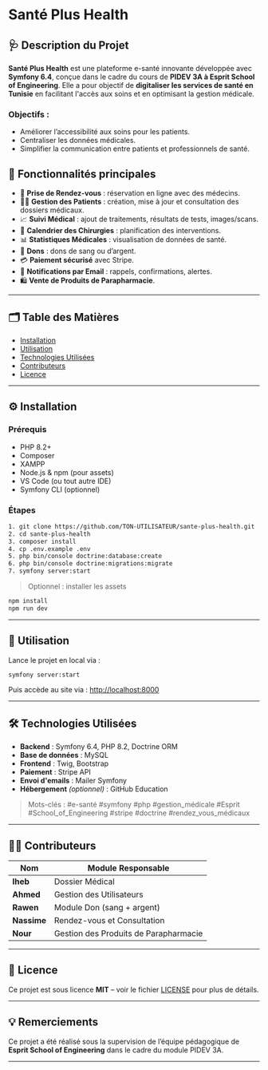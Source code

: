 
# Santé Plus Health

## 🩺 Description du Projet

**Santé Plus Health** est une plateforme e-santé innovante développée avec **Symfony 6.4**, conçue dans le cadre du cours de **PIDEV 3A à Esprit School of Engineering**. Elle a pour objectif de **digitaliser les services de santé en Tunisie** en facilitant l'accès aux soins et en optimisant la gestion médicale.

### Objectifs :
- Améliorer l’accessibilité aux soins pour les patients.
- Centraliser les données médicales.
- Simplifier la communication entre patients et professionnels de santé.

## 🧩 Fonctionnalités principales

- 📅 **Prise de Rendez-vous** : réservation en ligne avec des médecins.
- 👩‍⚕️ **Gestion des Patients** : création, mise à jour et consultation des dossiers médicaux.
- 📈 **Suivi Médical** : ajout de traitements, résultats de tests, images/scans.
- 🏥 **Calendrier des Chirurgies** : planification des interventions.
- 📊 **Statistiques Médicales** : visualisation de données de santé.
- 💸 **Dons** : dons de sang ou d’argent.
- 💳 **Paiement sécurisé** avec Stripe.
- 📧 **Notifications par Email** : rappels, confirmations, alertes.
- 🛍️ **Vente de Produits de Parapharmacie**.

---

## 🗂️ Table des Matières

- [Installation](#installation)
- [Utilisation](#utilisation)
- [Technologies Utilisées](#technologies-utilisées)
- [Contributeurs](#contributeurs)
- [Licence](#licence)

---

## ⚙️ Installation

### Prérequis

- PHP 8.2+
- Composer
- XAMPP
- Node.js & npm (pour assets)
- VS Code (ou tout autre IDE)
- Symfony CLI (optionnel)

### Étapes

```bash
1. git clone https://github.com/TON-UTILISATEUR/sante-plus-health.git
2. cd sante-plus-health
3. composer install
4. cp .env.example .env
5. php bin/console doctrine:database:create
6. php bin/console doctrine:migrations:migrate
7. symfony server:start
```

> Optionnel : installer les assets
```bash
npm install
npm run dev
```

---

## 🚀 Utilisation

Lance le projet en local via :

```bash
symfony server:start
```

Puis accède au site via : [http://localhost:8000](http://localhost:8000)

---

## 🛠️ Technologies Utilisées

- **Backend** : Symfony 6.4, PHP 8.2, Doctrine ORM
- **Base de données** : MySQL
- **Frontend** : Twig, Bootstrap
- **Paiement** : Stripe API
- **Envoi d'emails** : Mailer Symfony
- **Hébergement** *(optionnel)* : GitHub Education

> Mots-clés : 
#e-santé #symfony #php  #gestion_médicale #Esprit #School_of_Engineering #stripe #doctrine  #rendez_vous_médicaux

---

## 👨‍💻 Contributeurs

| Nom    | Module Responsable                        |
|--------|-------------------------------------------|
| **Iheb**   | Dossier Médical                        |
| **Ahmed**  | Gestion des Utilisateurs               |
| **Rawen**  | Module Don (sang + argent)             |
| **Nassime**| Rendez-vous et Consultation            |
| **Nour**   | Gestion des Produits de Parapharmacie  |

---

## 📄 Licence

Ce projet est sous licence **MIT** – voir le fichier [LICENSE](LICENSE) pour plus de détails.

---

## 💡 Remerciements

Ce projet a été réalisé sous la supervision de l’équipe pédagogique de **Esprit School of Engineering** dans le cadre du module PIDEV 3A.

---


